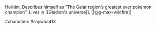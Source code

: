 He/him. Describes himself as "The Galar region’s greatest ever pokemon champion". Lives in [[Gladion's universe]]. [[@g-max-wildfire]]

#characters #saywha413 